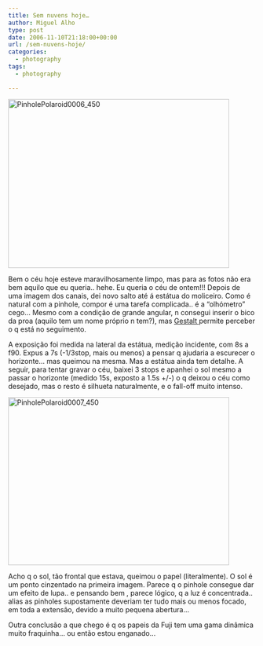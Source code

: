```yaml
---
title: Sem nuvens hoje…
author: Miguel Alho
type: post
date: 2006-11-10T21:18:00+00:00
url: /sem-nuvens-hoje/
categories:
  - photography
tags:
  - photography

---
```

[<img src="http://static.flickr.com/114/293969578_834d7bc31a.jpg" width="450" height="344" alt="PinholePolaroid0006_450" />][1]

Bem o céu hoje esteve maravilhosamente limpo, mas para as fotos não era bem aquilo que eu queria.. hehe. Eu queria o céu de ontem!!! Depois de uma imagem dos canais, dei novo salto até á estátua do moliceiro. Como é natural com a pinhole, compor é uma tarefa complicada.. é a &#8220;olhómetro&#8221; cego&#8230; Mesmo com a condição de grande angular, n consegui inserir o bico da proa (aquilo tem um nome próprio n tem?), mas <a href="http://pt.wikipedia.org/wiki/Gestalt" target="_blank">Gestalt </a>permite perceber o q está no seguimento.

A exposição foi medida na lateral da estátua, medição incidente, com 8s a f90. Expus a 7s (-1/3stop, mais ou menos) a pensar q ajudaria a escurecer o horizonte&#8230; mas queimou na mesma. Mas a estátua ainda tem detalhe. A seguir, para tentar gravar o céu, baixei 3 stops e apanhei o sol mesmo a passar o horizonte (medido 15s, exposto a 1.5s +/-) o q deixou o céu como desejado, mas o resto é silhueta naturalmente, e o fall-off muito intenso.

[<img src="http://static.flickr.com/109/293969581_b93a1d1b14.jpg" width="450" height="342" alt="PinholePolaroid0007_450" />][2]

Acho q o sol, tão frontal que estava, queimou o papel (literalmente). O sol é um ponto cinzentado na primeira imagem. Parece q o pinhole consegue dar um efeito de lupa.. e pensando bem , parece lógico, q a luz é concentrada.. alias as pinholes supostamente deveriam ter tudo mais ou menos focado, em toda a extensão, devido a muito pequena abertura&#8230;

Outra conclusão a que chego é q os papeis da Fuji tem uma gama dinâmica muito fraquinha&#8230; ou então estou enganado&#8230;

 [1]: http://www.flickr.com/photos/mytymyky/293969578/ "Photo Sharing"
 [2]: http://www.flickr.com/photos/mytymyky/293969581/ "Photo Sharing"